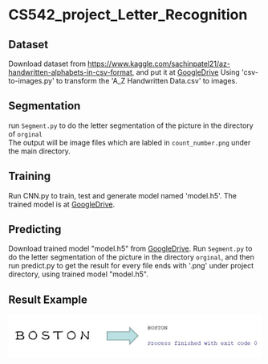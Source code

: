 # CS542_project_Letter_Recognition

## Dataset

Download dataset from https://www.kaggle.com/sachinpatel21/az-handwritten-alphabets-in-csv-format, and put it at [GoogleDrive](https://drive.google.com/drive/folders/0AK8Vo4lZwwOiUk9PVA)
Using 'csv-to-images.py' to transform the 'A_Z Handwritten Data.csv' to images.  

## Segmentation
run `Segment.py` to do the letter segmentation of the picture in the directory of `orginal`  
The output will be image files which are labled in `count_number.png` under the main directory.  
## Training
Run CNN.py to train, test and generate model named 'model.h5'. The trained model is at [GoogleDrive](https://drive.google.com/drive/folders/0AK8Vo4lZwwOiUk9PVA).

## Predicting
Download trained model "model.h5" from [GoogleDrive](https://drive.google.com/drive/folders/0AK8Vo4lZwwOiUk9PVA). Run `Segment.py` to do the letter segmentation of the picture in the directory `orginal`, and then run predict.py to get the result for every file ends with '.png' under project directory, using trained model "model.h5".

## Result Example

![result](https://github.com/ZhengyangTang/CS542_project_Letter_Recognition/blob/master/result.JPG) 
